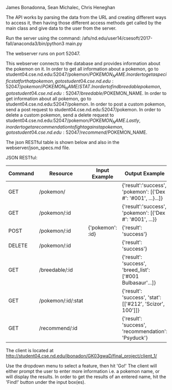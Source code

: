 James Bonadonna, Sean Michalec, Chris Heneghan

The API works by parsing the data from the URL and creating different ways to access it, then having those different access methods get called by the main class and give data to the user from the server.

Run the server using the command: /afs/nd.edu/user14/csesoft/2017-fall/anaconda3/bin/python3 main.py

The webserver runs on port 52047.

This webserver connects to the database and provides information about the pokemon on it. In order to get all information about a pokemon, go to student04.cse.nd.edu:52047/pokemon/$POKEMON_NAME. In order to get a specific stat for that pokemon, go to student04.cse.nd.edu:52047/pokemon/POKEMON_NAME/STAT. In order to find breedable pokemon, go to student04.cse.nd.edu:52047/breedable/$POKEMON_NAME. In order to get information about all pokemon, go to student04.cse.nd.edu:52047/pokemon. In order to post a custom pokemon, send a post request to student04.cse.nd.edu:52047/pokemon. In order to delete a custom pokemon, send a delete request to student04.cse.nd.edu:52047/pokemon/$POKEMON_NAME. Lastly, in order to get a recommendation to fight against a pokemon, go to student04.cse.nd.edu:52047/recommend/$POKEMON_NAME.

The json RESTful table is shown below and also in the webserver/json_specs.md file.

JSON RESTful:

|Command | Resource           | Input Example    | Output Example                                              |
|--------|--------------------|------------------|-------------------------------------------------------------|
|GET     | /pokemon/          |                  | {'result':'success', 'pokemon': [{'Dex #': '#001', ...}...]}|
|GET     | /pokemon/:id       |                  | {'result':'success', 'pokemon': [{'Dex #': '#001', ...}}    |
|POST    | /pokemon/:id       | {'pokemon': :id} | {'result': 'success'}                                       |
|DELETE  | /pokemon/:id       |                  | {'result': 'success'}                                       |
|GET     | /breedable/:id     |                  | {'result': 'success', 'breed_list': ['#001 Bulbasaur'...]}  |
|GET     | /pokemon/:id/:stat |                  | {'result': 'success', 'stat': [['#212', 'Scizor', 100']]}   |
|GET     | /recommend/:id     |                  | {'result': 'success', 'recommendation': 'Psyduck'}          |

The client is located at http://student04.cse.nd.edu/jbonadon/GK03gwaD/final_project/client_1/

Use the dropdown menu to select a feature, then hit 'Go!' The client will either prompt the user to enter more information i.e. a pokemon name, or will display the results. In order to get the results of an entered name, hit the 'Find!' button under the input box(es).
